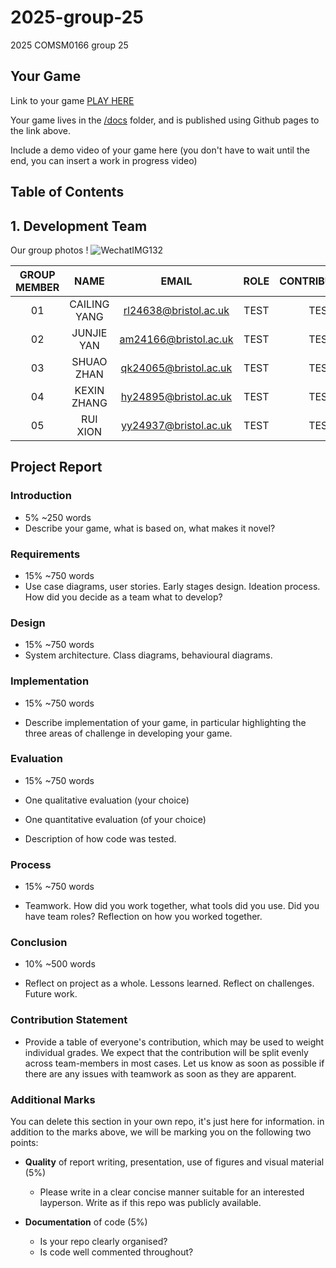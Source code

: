 # 2025-group-25
2025 COMSM0166 group 25

## Your Game

Link to your game [PLAY HERE](https://peteinfo.github.io/COMSM0166-project-template/)

Your game lives in the [/docs](/docs) folder, and is published using Github pages to the link above.

Include a demo video of your game here (you don't have to wait until the end, you can insert a work in progress video)

## Table of Contents



## 1. Development Team

Our group photos !
![WechatIMG132](https://github.com/user-attachments/assets/7a03e49f-e205-4ce8-8696-c0b8c6c7ca3f)


| GROUP MEMBER | NAME | EMAIL | ROLE | CONTRIBUTIONS |
| :----: | :----: | :----: | :----: | :----: |
| 01 | CAILING YANG   | rl24638@bristol.ac.uk | TEST | TEST |
| 02 | JUNJIE YAN   | am24166@bristol.ac.uk | TEST | TEST |
| 03 | SHUAO ZHAN   | qk24065@bristol.ac.uk | TEST | TEST |
| 04 | KEXIN ZHANG   | hy24895@bristol.ac.uk | TEST | TEST |
| 05 | RUI XION   | yy24937@bristol.ac.uk | TEST | TEST |



## Project Report



### Introduction

- 5% ~250 words 
- Describe your game, what is based on, what makes it novel? 

### Requirements 

- 15% ~750 words
- Use case diagrams, user stories. Early stages design. Ideation process. How did you decide as a team what to develop? 

### Design

- 15% ~750 words 
- System architecture. Class diagrams, behavioural diagrams. 

### Implementation

- 15% ~750 words

- Describe implementation of your game, in particular highlighting the three areas of challenge in developing your game. 

### Evaluation

- 15% ~750 words

- One qualitative evaluation (your choice) 

- One quantitative evaluation (of your choice) 

- Description of how code was tested. 

### Process 

- 15% ~750 words

- Teamwork. How did you work together, what tools did you use. Did you have team roles? Reflection on how you worked together. 

### Conclusion

- 10% ~500 words

- Reflect on project as a whole. Lessons learned. Reflect on challenges. Future work. 

### Contribution Statement

- Provide a table of everyone's contribution, which may be used to weight individual grades. We expect that the contribution will be split evenly across team-members in most cases. Let us know as soon as possible if there are any issues with teamwork as soon as they are apparent. 

### Additional Marks

You can delete this section in your own repo, it's just here for information. in addition to the marks above, we will be marking you on the following two points:

- **Quality** of report writing, presentation, use of figures and visual material (5%) 
  - Please write in a clear concise manner suitable for an interested layperson. Write as if this repo was publicly available.

- **Documentation** of code (5%)

  - Is your repo clearly organised? 
  - Is code well commented throughout?
